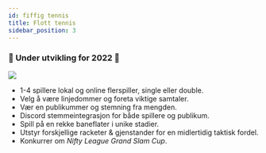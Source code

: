 ```yaml
---
id: fiffig tennis
title: Flott tennis
sidebar_position: 3
---
```


### 🚧 Under utvikling for 2022 🚧

![](/img/NiftyTennis.jpeg)

- 1-4 spillere lokal og online flerspiller, single eller double.
- Velg å være linjedommer og foreta viktige samtaler.
- Vær en publikummer og stemning fra mengden.
- Discord stemmeintegrasjon for både spillere og publikum.
- Spill på en rekke baneflater i unike stadier.
- Utstyr forskjellige racketer & gjenstander for en midlertidig taktisk fordel.
- Konkurrer om _Nifty League Grand Slam Cup_.
